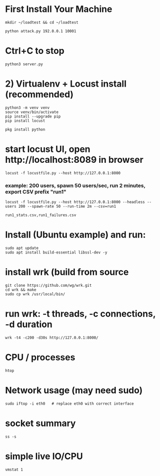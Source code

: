 # First Install Your Machine 

```
mkdir ~/loadtest && cd ~/loadtest
```
```
python attack.py 192.0.0.1 10001
```
# Ctrl+C to stop
```
python3 server.py
```
# 2) Virtualenv + Locust install (recommended)
```
python3 -m venv venv
source venv/bin/activate
pip install --upgrade pip
pip install locust
```
```pkg install python```
# start locust UI, open http://localhost:8089 in browser
```
locust -f locustfile.py --host http://127.0.0.1:8000
```
### example: 200 users, spawn 50 users/sec, run 2 minutes, export CSV prefix "run1"
```
locust -f locustfile.py --host http://127.0.0.1:8000 --headless --users 200 --spawn-rate 50 --run-time 2m --csv=run1
```
```run1_stats.csv,run1_failures.csv```
# Install (Ubuntu example) and run:
```
sudo apt update
sudo apt install build-essential libssl-dev -y
```
# install wrk (build from source
```
git clone https://github.com/wg/wrk.git
cd wrk && make
sudo cp wrk /usr/local/bin/
```
# run wrk: -t threads, -c connections, -d duration
```
wrk -t4 -c200 -d30s http://127.0.0.1:8000/
```
# CPU / processes
```
htop
```
# Network usage (may need sudo)
```
sudo iftop -i eth0   # replace eth0 with correct interface
```
# socket summary
```
ss -s
```
# simple live IO/CPU
```
vmstat 1
```
